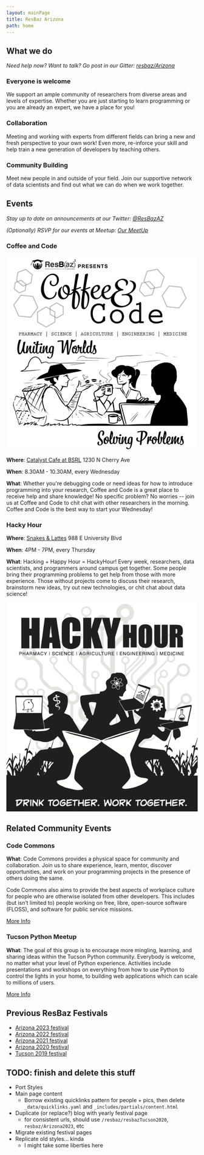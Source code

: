 ```yaml
---
layout: mainPage
title: ResBaz Arizona
path: home
---
```


## What we do

_Need help now? Want to talk? Go post in our Gitter: [resbaz/Arizona](https://gitter.im/resbaz/Arizona)_

### Everyone is welcome

We support an ample community of researchers from diverse areas and levels of expertise. Whether you are just starting to learn programming or you are already an expert, we have a place for you!

### Collaboration

Meeting and working with experts from different fields can bring a new and fresh perspective to your own work! Even more, re-inforce your skill and help train a new generation of developers by teaching others.

### Community Building

Meet new people in and outside of your field. Join our supportive network of data scientists and find out what we can do when we work together.

## Events

_Stay up to date on announcements at our Twitter: [@ResBazAZ](https://twitter.com/ResBazAZ)_

_(Optionally) RSVP for our events at Meetup: [Our MeetUp](https://www.meetup.com/ResBazAZ/)_

### Coffee and Code

<div class="split-section">

<div class="side-image">
  <img src="/static/img/coffeeAndCode.png">
</div>

<div>

**Where**: [Catalyst Cafe at BSRL](https://union.arizona.edu/dining/dining-by-district/north/#Catalyst%20Caf%C3%A9) 1230 N Cherry Ave

**When**: 8.30AM - 10.30AM, every Wednesday

**What**: Whether you're debugging code or need ideas for how to introduce programming into your research, Coffee and Code is a great place to receive help and share knowledge! No specific problem? No worries -- join us at Coffee and Code to chit chat with other researchers in the morning. Coffee and Code is the best way to start your Wednesday!

</div>
</div>

### Hacky Hour

<div class="split-section">

<div>

**Where**: [Snakes & Lattes](https://www.snakesandlattes.com/tucson) 988 E University Blvd

**When**: 4PM - 7PM, every Thursday

**What**: Hacking + Happy Hour = HackyHour! Every week, researchers, data scientists, and programmers around campus get together. Some people bring their programming problems to get help from those with more experience. Those without projects come to discuss their research, brainstorm new ideas, try out new technologies, or chit chat about data science!

</div>

<div class="side-image">
  <img src="/static/img/hackyHour.png">
</div>

</div>

## Related Community Events

### Code Commons

**What**: Code Commons provides a physical space for community and collaboration. Join us to share experience, learn, mentor, discover opportunities, and work on your programming projects in the presence of others doing the same.

Code Commons also aims to provide the best aspects of workplace culture for people who are otherwise isolated from other developers. This includes (but isn’t limited to) people working on free, libre, open-source software (FLOSS), and software for public service missions.

[More Info](https://codecommons.net/)

### Tucson Python Meetup

**What**: The goal of this group is to encourage more mingling, learning, and sharing ideas within the Tucson Python community. Everybody is welcome, no matter what your level of Python experience. Activities include presentations and workshops on everything from how to use Python to control the lights in your home, to building web applications which can scale to millions of users.

[More Info](https://www.meetup.com/Tucson-Python-Meetup/)

## Previous ResBaz Festivals
- [Arizona 2023 festival](resbaz/Arizona2023)
- [Arizona 2022 festival](resbaz/resbazTucson2022)
- [Arizona 2021 festival](resbaz/resbazTucson2021)
- [Arizona 2020 festival](resbaz/resbazTucson2020)
- [Tucson 2019 festival](resbaz/resbazTucson2019)

## TODO: finish and delete this stuff

- Port Styles
- Main page content
  - Borrow existing quicklinks pattern for people + pics, then delete `_data/quicklinks.yaml` and `_includes/partials/content.html`
- Duplicate (or replace?) blog with yearly festival page
  - for consistent urls, should use `/resbaz/resbazTucson2020`, `resbaz/Arizona2023`, etc
- Migrate existing festival pages
- Replicate old styles... kinda
  - I might take some liberties here
